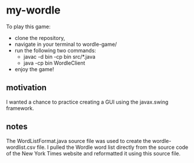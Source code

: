 # my-wordle

To play this game:
- clone the repository,
- navigate in your terminal to wordle-game/
- run the following two commands:
    - javac -d bin -cp bin src/\*.java
    - java -cp bin WordleClient
- enjoy the game!

## motivation

I wanted a chance to practice creating a GUI using the javax.swing framework.

## notes

The WordListFormat.java source file was used to create the wordle-wordlist.csv file. I pulled the Wordle word list directly from the source code of the New York Times website and reformatted it using this source file.
